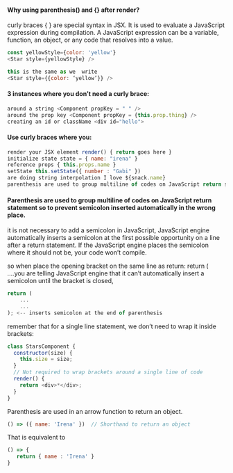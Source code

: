 #### Why using parenthesis() and {} after render?

curly braces { } are special syntax in JSX. It is used to evaluate a JavaScript expression during compilation. A JavaScript expression can be a variable, function, an object, or any code that resolves into a value.


```javascript
const yellowStyle={color: 'yellow'} 
<Star style={yellowStyle} />

this is the same as we  write
<Star style={{color: ‘yellow’}} />
```

####  3 instances where you don’t need a curly brace:
```javascript
around a string <Component propKey = " " />
around the prop key <Component propKey = {this.prop.thing} />
creating an id or className <div id="hello">
```

#### Use curly braces where you:
```javascript
render your JSX element render() { return goes here }
initialize state state = { name: "irena" }
reference props { this.props.name }
setState this.setState({ number : "Gabi" })
are doing string interpolation I love ${snack.name}
parenthesis are used to group multiline of codes on JavaScript return statement so to prevent semicolon inserted automatically in the wrong place
```


#### Parenthesis are used to group multiline of codes on JavaScript return statement so to prevent semicolon inserted automatically in the wrong place.

it is not necessary to add a semicolon in JavaScript, JavaScript engine automatically inserts a semicolon at the first possible opportunity on a line after a return statement. If the JavaScript engine places the semicolon where it should not be, your code won’t compile.


so when place the opening bracket on the same line as return: return ( ….you are telling JavaScript engine that it can’t automatically insert a semicolon until the bracket is closed, 



```javascript
return (
    ...
    ...
); <-- inserts semicolon at the end of parenthesis
```
remember that for a single line statement, we don’t need to wrap it inside brackets:

```javascript
class StarsComponent {
  constructor(size) {
    this.size = size;
  }
  // Not required to wrap brackets around a single line of code
  render() {
    return <div>*</div>;
  }
}

```

Parenthesis are used in an arrow function to return an object.

```javascript
() => ({ name: 'Irena' })  // Shorthand to return an object
```

That is equivalent to
```javascript
() => {
   return { name : 'Irena' }
}
```
